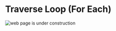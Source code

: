 # Traverse Loop (For Each)

![web page is under construction](https://docimages.blob.core.chinacloudapi.cn/images/commingsoon20210514.jpg)
